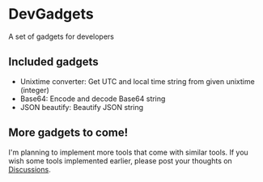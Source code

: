 # DevGadgets

A set of gadgets for developers

## Included gadgets

* Unixtime converter: Get UTC and local time string from given unixtime (integer)
* Base64: Encode and decode Base64 string
* JSON beautify: Beautify JSON string

## More gadgets to come!

I'm planning to implement more tools that come with similar tools. If you wish some tools implemented earlier, please post your thoughts on [Discussions](https://github.com/okuramasafumi/devgadgets/discussions).
